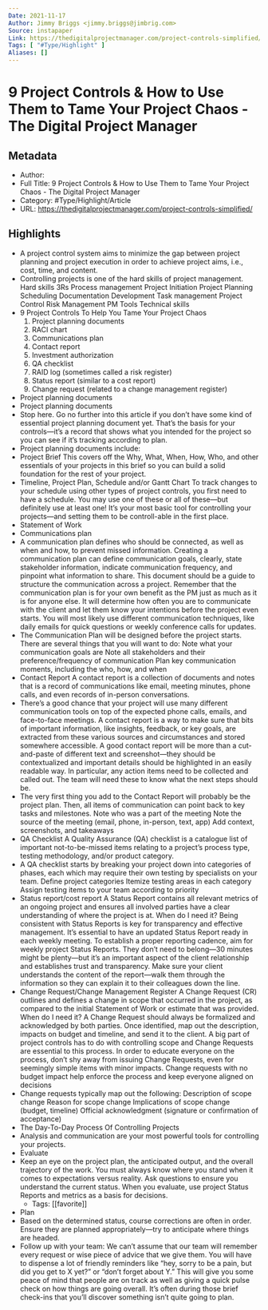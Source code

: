 ```yaml
---
Date: 2021-11-17
Author: Jimmy Briggs <jimmy.briggs@jimbrig.com>
Source: instapaper
Link: https://thedigitalprojectmanager.com/project-controls-simplified/
Tags: [ "#Type/Highlight" ]
Aliases: []
---
```

# 9 Project Controls & How to Use Them to Tame Your Project Chaos - The Digital Project Manager

## Metadata
- Author: 
- Full Title: 9 Project Controls & How to Use Them to Tame Your Project Chaos - The Digital Project Manager
- Category: #Type/Highlight/Article
- URL: https://thedigitalprojectmanager.com/project-controls-simplified/

## Highlights
- A project control system aims to minimize the gap between project planning and project execution in order to achieve project aims, i.e., cost, time, and content.
- Controlling projects is one of the hard skills of project management.
  Hard skills
  3Rs
  Process management
  Project Initiation
  Project Planning
  Scheduling
  Documentation Development
  Task management
  Project Control
  Risk Management
  PM Tools
  Technical skills
- 9 Project Controls To Help You Tame Your Project Chaos
  1. Project planning documents
  2. RACI chart
  3. Communications plan
  4. Contact report
  5. Investment authorization
  6. QA checklist
  7. RAID log (sometimes called a risk register)
  8. Status report (similar to a cost report)
  9. Change request (related to a change management register)
- Project planning documents
- Project planning documents
- Stop here. Go no further into this article if you don’t have some kind of essential project planning document yet. That’s the basis for your controls—it’s a record that shows what you intended for the project so you can see if it’s tracking according to plan.
- Project planning documents include:
- Project Brief
  This covers off the Why, What, When, How, Who, and other essentials of your projects in this brief so you can build a solid foundation for the rest of your project.
- Timeline, Project Plan, Schedule and/or Gantt Chart
  To track changes to your schedule using other types of project controls, you first need to have a schedule.
  You may use one of these or all of these—but definitely use at least one! It’s your most basic tool for controlling your projects—and setting them to be controll-able in the first place.
- Statement of Work
- Communications plan
- A communication plan defines who should be connected, as well as when and how, to prevent missed information. Creating a communication plan can define communication goals, clearly, state stakeholder information, indicate communication frequency, and pinpoint what information to share. This document should be a guide to structure the communication across a project.
  Remember that the communication plan is for your own benefit as the PM just as much as it is for anyone else. It will determine how often you are to communicate with the client and let them know your intentions before the project even starts. You will most likely use different communication techniques, like daily emails for quick questions or weekly conference calls for updates.
- The Communication Plan will be designed before the project starts. There are several things that you will want to do:
  Note what your communication goals are
  Note all stakeholders and their preference/frequency of communication
  Plan key communication moments, including the who, how, and when
- Contact Report
  A contact report is a collection of documents and notes that is a record of communications like email, meeting minutes, phone calls, and even records of in-person conversations.
- There’s a good chance that your project will use many different communication tools on top of the expected phone calls, emails, and face-to-face meetings. A contact report is a way to make sure that bits of important information, like insights, feedback, or key goals, are extracted from these various sources and circumstances and stored somewhere accessible.
  A good contact report will be more than a cut-and-paste of different text and screenshot—they should be contextualized and important details should be highlighted in an easily readable way. In particular, any action items need to be collected and called out. The team will need these to know what the next steps should be.
- The very first thing you add to the Contact Report will probably be the project plan. Then, all items of communication can point back to key tasks and milestones.
  Note who was a part of the meeting
  Note the source of the meeting (email, phone, in-person, text, app)
  Add context, screenshots, and takeaways
- QA Checklist
  A Quality Assurance (QA) checklist is a catalogue list of important not-to-be-missed items relating to a project’s process type, testing methodology, and/or product category.
- A QA checklist starts by breaking your project down into categories of phases, each which may require their own testing by specialists on your team.
  Define project categories
  Itemize testing areas in each category
  Assign testing items to your team according to priority
- Status report/cost report
  A Status Report contains all relevant metrics of an ongoing project and ensures all involved parties have a clear understanding of where the project is at.
  When do I need it?
  Being consistent with Status Reports is key for transparency and effective management. It’s essential to have an updated Status Report ready in each weekly meeting.
  To establish a proper reporting cadence, aim for weekly project Status Reports. They don’t need to belong—30 minutes might be plenty—but it’s an important aspect of the client relationship and establishes trust and transparency. Make sure your client understands the content of the report—walk them through the information so they can explain it to their colleagues down the line.
- Change Request/Change Management Register
  A Change Request (CR) outlines and defines a change in scope that occurred in the project, as compared to the initial Statement of Work or estimate that was provided.
  When do I need it?
  A Change Request should always be formalized and acknowledged by both parties. Once identified, map out the description, impacts on budget and timeline, and send it to the client.
  A big part of project controls has to do with controlling scope and Change Requests are essential to this process. In order to educate everyone on the process, don’t shy away from issuing Change Requests, even for seemingly simple items with minor impacts. Change requests with no budget impact help enforce the process and keep everyone aligned on decisions
- Change requests typically map out the following:
  Description of scope change
  Reason for scope change
  Implications of scope change (budget, timeline)
  Official acknowledgment (signature or confirmation of acceptance)
- The Day-To-Day Process Of Controlling Projects
- Analysis and communication are your most powerful tools for controlling your projects.
- Evaluate
- Keep an eye on the project plan, the anticipated output, and the overall trajectory of the work. You must always know where you stand when it comes to expectations versus reality. Ask questions to ensure you understand the current status. When you evaluate, use project Status Reports and metrics as a basis for decisions.
    - Tags: [[favorite]] 
- Plan
- Based on the determined status, course corrections are often in order. Ensure they are planned appropriately—try to anticipate where things are headed.
- Follow up with your team:
  We can’t assume that our team will remember every request or wise piece of advice that we give them. You will have to dispense a lot of friendly reminders like “hey, sorry to be a pain, but did you get to X yet?” or “don’t forget about Y.” This will give you some peace of mind that people are on track as well as giving a quick pulse check on how things are going overall. It’s often during those brief check-ins that you’ll discover something isn’t quite going to plan.
